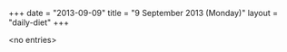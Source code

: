 +++
date = "2013-09-09"
title = "9 September 2013 (Monday)"
layout = "daily-diet"
+++


\<no entries\>

